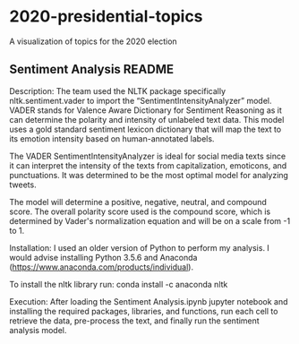 # 2020-presidential-topics
A visualization of topics for the 2020 election





## Sentiment Analysis README

Description:
The team used the NLTK package specifically nltk.sentiment.vader to import the “SentimentIntensityAnalyzer” model.  VADER stands for Valence Aware Dictionary for Sentiment Reasoning as it can determine the polarity and intensity of unlabeled text data. This model uses a gold standard sentiment lexicon dictionary that will map the text to its emotion intensity based on human-annotated labels.

The VADER SentimentIntensityAnalyzer is ideal for social media texts since it can interpret the intensity of the texts from capitalization, emoticons, and punctuations. It was determined to be the most optimal model for analyzing tweets.

The model will determine a positive, negative, neutral, and compound score. The overall polarity score used is the compound score, which is determined by Vader's normalization equation and will be on a scale from -1 to 1.

Installation:
I used an older version of Python to perform my analysis. I would advise installing Python 3.5.6 and Anaconda (https://www.anaconda.com/products/individual). 

To install the nltk library run: 
conda install -c anaconda nltk

Execution:
After loading the Sentiment Analysis.ipynb jupyter notebook and installing the required packages, libraries, and functions, run each cell to retrieve the data, pre-process the text, and finally run the sentiment analysis model.
